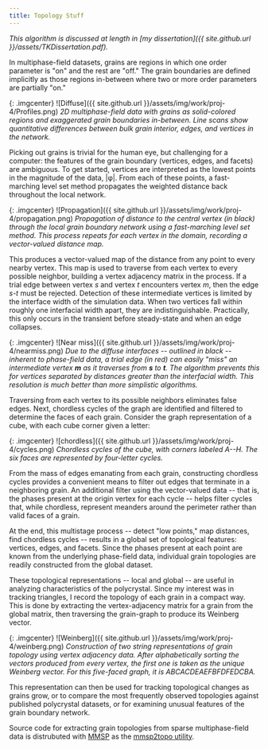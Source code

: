 ```yaml
---
title: Topology Stuff
---
```


*This algorithm is discussed at length in [my dissertation]({{ site.github.url
}}/assets/TKDissertation.pdf).*

In multiphase-field datasets, grains are regions in which one order parameter
is "on" and the rest are "off." The grain boundaries are defined implicitly as
those regions in-between where two or more order parameters are partially "on."

{: .imgcenter}
![Diffuse]({{ site.github.url }}/assets/img/work/proj-4/Profiles.png)
*2D multiphase-field data with grains as solid-colored regions and exaggerated
grain boundaries in-between. Line scans show quantitative differences between
bulk grain interior, edges, and vertices in the network.*

Picking out grains is trivial for the human eye, but challenging for a computer:
the features of the grain boundary (vertices, edges, and facets) are ambiguous.
To get started, vertices are interpreted as the lowest points in the magnitude
of the data, |&phi;|. From each of these points, a fast-marching level set
method propagates the weighted distance back throughout the local network.

{: .imgcenter}
![Propagation]({{ site.github.url }}/assets/img/work/proj-4/propagation.png)
*Propagation of distance to the central vertex (in black) through the local
grain boundary network using a fast-marching level set method. This process
repeats for each vertex in the domain, recording a vector-valued distance
map.*

This produces a vector-valued map of the distance from any point to every
nearby vertex. This map is used to traverse from each vertex to every possible
neighbor, building a vertex adjacency matrix in the process. If a trial edge
between vertex *s* and vertex *t* encounters vertex *m*, then the edge *s-t*
must be rejected. Detection of these intermediate vertices is limited by the
interface width of the simulation data. When two vertices fall within roughly
one interfacial width apart, they are indistinguishable. Practically, this only
occurs in the transient before steady-state and when an edge collapses.

{: .imgcenter}
![Near miss]({{ site.github.url }}/assets/img/work/proj-4/nearmiss.png)
*Due to the diffuse interfaces -- outlined in black -- inherent to phase-field
data, a trial edge (in red) can easily "miss" an intermediate vertex **m** as it
traverses from **s** to **t**. The algorithm prevents this for vertices separated
by distances greater than the interfacial width. This resolution is much better
than more simplistic algorithms.*

Traversing from each vertex to its possible neighbors eliminates false edges.
Next, chordless cycles of the graph are identified and filtered to determine
the faces of each grain. Consider the graph representation of a cube, with
each cube corner given a letter:

{: .imgcenter}
![chordless]({{ site.github.url }}/assets/img/work/proj-4/cycles.png)
*Chordless cycles of the cube, with corners labeled A--H. The six faces
are represented by four-letter cycles.*

From the mass of edges emanating from each grain, constructing chordless cycles
provides a convenient means to filter out edges that terminate in a neighboring
grain. An additional filter using the vector-valued data -- that is, the phases
present at the origin vertex for each cycle -- helps filter cycles that, while
chordless, represent meanders around the perimeter rather than valid faces of
a grain.

At the end, this multistage process -- detect "low points," map distances, find
chordless cycles -- results in a global set of topological features: vertices,
edges, and facets. Since the phases present at each point are known from the
underlying phase-field data, individual grain topologies are readily constructed
from the global dataset.

These topological representations -- local and global -- are useful in analyzing
characteristics of the polycrystal. Since my interest was in tracking triangles,
I record the topology of each grain in a compact way. This is done by
extracting the vertex-adjacency matrix for a grain from the global matrix, then
traversing the grain-graph to produce its Weinberg vector.

{: .imgcenter}
![Weinberg]({{ site.github.url }}/assets/img/work/proj-4/weinberg.png)
*Construction of two string representations of grain topology using
vertex adjacency data. After alphabetically sorting the vectors produced from
every vertex, the first one is taken as the unique Weinberg vector. For this
five-faced graph, it is ABCACDEAEFBFDFEDCBA.*

This representation can then be used for tracking topological changes as grains
grow, or to compare the most frequently observed topologies against published
polycrystal datasets, or for examining unusual features of the grain boundary
network.

Source code for extracting grain topologies from sparse multiphase-field data
is distrubuted with [MMSP](https://github.com/mesoscale/mmsp) as the [mmsp2topo
utility](https://github.com/mesoscale/mmsp/blob/master/utility/mmsp2topo.cpp).
